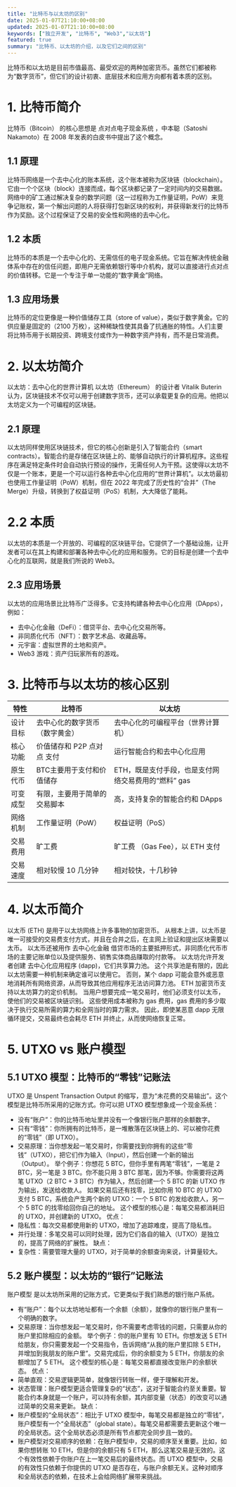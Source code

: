 ```yaml
---
title: "比特币与以太坊的区别"
date: 2025-01-07T21:10:00+08:00
updated: 2025-01-07T21:10:00+08:00
keywords: ["独立开发", "比特币", "Web3","以太坊"]
featured: true
summary: "比特币、以太坊的介绍，以及它们之间的区别"
---
```


比特币和以太坊是目前市值最高、最受欢迎的两种加密货币。虽然它们都被称为“数字货币”，但它们的设计初衷、底层技术和应用方向都有着本质的区别。
# 1. 比特币简介
比特币（Bitcoin） 的核心思想是 点对点电子现金系统 ，中本聪（Satoshi Nakamoto）在 2008 年发表的白皮书中提出了这个概念。

## 1.1 原理
比特币网络是一个去中心化的账本系统，这个账本被称为区块链（blockchain）。它由一个个区块（block）连接而成，每个区块都记录了一定时间内的交易数据。网络中的矿工通过解决复杂的数学问题（这一过程称为工作量证明，PoW）来竞争记账权，第一个解出问题的人将获得打包新区块的权利，并获得新发行的比特币作为奖励。这个过程保证了交易的安全性和网络的去中心化。
## 1.2 本质
比特币的本质是一个去中心化的、无需信任的电子现金系统。它旨在解决传统金融体系中存在的信任问题，即用户无需依赖银行等中介机构，就可以直接进行点对点的价值转移。它是一个专注于单一功能的“数字黄金”网络。

## 1.3 应用场景
比特币的定位更像是一种价值储存工具（store of value），类似于数字黄金。它的供应量是固定的（2100 万枚），这种稀缺性使其具备了抗通胀的特性。人们主要将比特币用于长期投资、跨境支付或作为一种数字资产持有，而不是日常消费。

# 2. 以太坊简介
以太坊：去中心化的世界计算机
以太坊（Ethereum） 的设计者 Vitalik Buterin 认为，区块链技术不仅可以用于创建数字货币，还可以承载更复杂的应用。他把以太坊定义为一个可编程的区块链。

## 2.1 原理
以太坊同样使用区块链技术，但它的核心创新是引入了智能合约（smart contracts）。智能合约是存储在区块链上的、能够自动执行的计算机程序。这些程序在满足特定条件时会自动执行预设的操作，无需任何人为干预。这使得以太坊不仅是一个账本，更是一个可以运行各种去中心化应用的“世界计算机”。以太坊最初也使用工作量证明（PoW）机制，但在 2022 年完成了历史性的“合并”（The Merge）升级，转换到了权益证明（PoS）机制，大大降低了能耗。

# 2.2 本质
以太坊的本质是一个开放的、可编程的区块链平台。它提供了一个基础设施，让开发者可以在其上构建和部署各种去中心化的应用和服务。它的目标是创建一个去中心化的互联网，就是我们所说的 Web3。

## 2.3 应用场景
以太坊的应用场景比比特币广泛得多。它支持构建各种去中心化应用（DApps），例如：
- 去中心化金融（DeFi）：借贷平台、去中心化交易所等。
- 非同质化代币（NFT）：数字艺术品、收藏品等。
- 元宇宙：虚拟世界的土地和资产。
- Web3 游戏：资产归玩家所有的游戏。

# 3. 比特币与以太坊的核心区别

| 特性 | 比特币 | 以太坊 |
|-------|-------|-------|
| 设计目标 | 去中心化的数字货币（数字黄金） | 去中心化的可编程平台（世界计算机） |
| 核心功能 | 价值储存和 P2P 点对点 支付 | 运行智能合约和去中心化应用 |
| 原生代币 |  BTC主要用于支付和价值储存 |  ETH，既是支付手段，也是支付网络交易费用的“燃料” gas |
| 可变成型 | 有限，主要用于简单的交易脚本 | 高，支持复杂的智能合约和 DApps |
| 网络机制 | 工作量证明（PoW） | 权益证明（PoS） |
| 交易费用 | 旷工费 | 旷工费 （Gas Fee），以 ETH 支付 |
| 交易速度 | 相对较慢 10 几分钟 |  相对较快，十几秒钟 |

# 4. 以太币简介
以太币 (ETH) 是用于以太坊网络上许多事物的加密货币。 从根本上讲，以太币是唯一可接受的交易费支付方式，并且在合并之后，在主网上验证和提出区块需要以太币。 以太币还被用作 去中心化金融 借贷市场的主要抵押形式，非同质化代币市场的主要记账单位以及提供服务、销售实体商品赚取的付款等。
以太坊允许开发者创建 去中心化应用程序 (dapp)，它们共享算力池。 这个共享池是有限的，因此以太坊需要一种机制来确定谁可以使用它。 否则，某个 dapp 可能会意外或恶意地消耗所有网络资源，从而导致其他应用程序无法访问算力池。
ETH 加密货币支持以太坊算力的定价机制。 当用户想要完成一笔交易时，他们必须支付以太币，使他们的交易被区块链识别。 这些使用成本被称为 gas 费用，gas 费用的多少取决于执行交易所需的算力和全网当时的算力需求。
因此，即使某恶意 dapp 无限循环提交，交易最终也会耗尽 ETH 并终止，从而使网络恢复正常。

# 5. UTXO vs 账户模型
## 5.1 UTXO 模型：比特币的“零钱”记账法
UTXO 是 Unspent Transaction Output 的缩写，意为“未花费的交易输出”。这个模型是比特币所采用的记账方式。你可以把 UTXO 模型想象成一个现金系统：
- 没有“账户”：你的比特币地址里并没有一个像银行账户那样的余额数字。
- 只有“零钱”：你所拥有的比特币，是一堆散落在区块链上的、可以被你花费的“零钱”（即 UTXO）。
- 交易原理：当你想发起一笔交易时，你需要找到你拥有的这些“零钱”（UTXO），把它们作为输入（Input），然后创建一个新的输出（Output）。
举个例子：你想花 5 BTC，但你手里有两笔“零钱”，一笔是 2 BTC，另一笔是 3 BTC。你不能只用 3 BTC 那笔，因为不够。你需要将这两笔 UTXO（2 BTC + 3 BTC）作为输入，然后创建一个 5 BTC 的新 UTXO 作为输出，发送给收款人。
如果交易后还有找零，比如你用 10 BTC 的 UTXO 支付 5 BTC，系统会产生两个新的 UTXO：一个 5 BTC 的发给收款人，另一个 5 BTC 的找零给回你自己的地址。
这个模型的核心是：每笔交易都消耗旧的 UTXO，并创建新的 UTXO。
优点：
- 隐私性：每次交易都使用新的 UTXO，增加了追踪难度，提高了隐私性。
- 并行处理：多笔交易可以同时处理，因为它们各自的输入（UTXO）是独立的，提高了网络的扩展性。
缺点：
- 复杂性：需要管理大量的 UTXO，对于简单的余额查询来说，计算量较大。

## 5.2 账户模型：以太坊的“银行”记账法
账户模型 是以太坊所采用的记账方式，它更类似于我们熟悉的银行账户系统。
- 有“账户”：每个以太坊地址都有一个余额（余额），就像你的银行账户里有一个明确的数字。
- 交易原理：当你想发起一笔交易时，你不需要考虑零钱的问题，只需要从你的账户里扣除相应的金额。
举个例子：你的账户里有 10 ETH。你想发送 5 ETH 给朋友，你只需要发起一个交易指令，告诉网络“从我的账户里扣除 5 ETH，并增加到我朋友的账户里”。交易完成后，你的余额变为 5 ETH，你朋友的余额增加了 5 ETH。
这个模型的核心是：每笔交易都直接改变账户的余额状态。
优点：
- 简单直观：交易逻辑更简单，就像银行转账一样，便于理解和开发。
- 状态管理：账户模型更适合管理复杂的“状态”，这对于智能合约至关重要。智能合约本身就是一个账户，可以持有余额，其内部变量（状态）的改变可以通过简单的交易来更新。
缺点：
- 账户模型的“全局状态”：相比于 UTXO 模型中，每笔交易都是独立的“零钱”，账户模型有一个“全局状态”（global state）。每笔交易都需要去更新这个唯一的全局状态。这个全局状态必须是所有节点都完全同步且一致的。
- 账户模型对交易顺序的依赖：在账户模型中，交易的顺序至关重要。比如，如果你想转账 10 ETH，但是你的余额只有 5 ETH，那么这笔交易是无效的。这个有效性依赖于你账户在上一笔交易后的最终状态。而 UTXO 模型中，交易的有效性只依赖于你提供的 UTXO 是否存在，与账户余额无关。这种对顺序和全局状态的依赖，在技术上会给网络扩展带来挑战。

